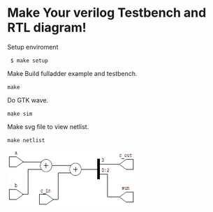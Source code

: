 # Make Your verilog Testbench and RTL diagram!

Setup enviroment

```
 $ make setup
```

Make Build fulladder example and testbench.

```
make
```

Do GTK wave.

```
make sim
```

Make svg file to view netlist.

```
make netlist
```

![Full Adder](fulladder.png)
